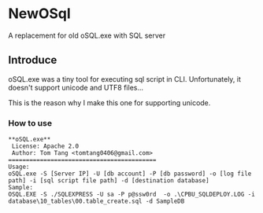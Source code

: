 # NewOSql
A replacement for old oSQL.exe with SQL server

## Introduce

oSQL.exe was a tiny tool for executing sql script in CLI. Unfortunately, it doesn't support unicode and UTF8 files...

This is the reason why I make this one for supporting unicode.

### How to use
```
**oSQL.exe**
 License: Apache 2.0
 Author: Tom Tang <tomtang0406@gmail.com>
==========================================
Usage:
oSQL.exe -S [Server IP] -U [db account] -P [db password] -o [log file path] -i [sql script file path] -d [destination database]
Sample:
OSQL.EXE -S ./SQLEXPRESS -U sa -P p@ssw0rd  -o .\CPBU_SQLDEPLOY.LOG -i database\10_tables\00.table_create.sql -d SampleDB
```

